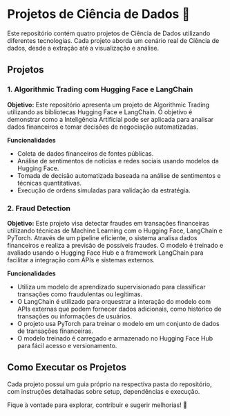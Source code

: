 # Projetos de Ciência de Dados 🚀

Este repositório contém quatro projetos de Ciência de Dados utilizando diferentes tecnologias. Cada projeto aborda um cenário real de Ciência de dados, desde a extração até a visualização e análise.

## Projetos

### 1. Algorithmic Trading com Hugging Face e LangChain

**Objetivo:** Este repositório apresenta um projeto de Algorithmic Trading utilizando as bibliotecas Hugging Face e LangChain. O objetivo é demonstrar como a Inteligência Artificial pode ser aplicada para analisar dados financeiros e tomar decisões de negociação automatizadas.

**Funcionalidades**
- Coleta de dados financeiros de fontes públicas.
- Análise de sentimentos de notícias e redes sociais usando modelos da Hugging Face.
- Tomada de decisão automatizada baseada na análise de sentimentos e técnicas quantitativas.
- Execução de ordens simuladas para validação da estratégia.

### 2. Fraud Detection

**Objetivo:** Este projeto visa detectar fraudes em transações financeiras utilizando técnicas de Machine Learning com o Hugging Face, LangChain e PyTorch. Através de um pipeline eficiente, o sistema analisa dados financeiros e realiza a previsão de possíveis fraudes. O modelo é treinado e avaliado usando o Hugging Face Hub e a framework LangChain para facilitar a integração com APIs e sistemas externos.

**Funcionalidades**
- Utiliza um modelo de aprendizado supervisionado para classificar transações como fraudulentas ou legítimas.
- O LangChain é utilizado para orquestrar a interação do modelo com APIs externas que podem fornecer dados adicionais, como histórico de transações ou informações de usuários.
- O projeto usa PyTorch para treinar o modelo em um conjunto de dados de transações financeiras.
- O modelo treinado é carregado e armazenado no Hugging Face Hub para fácil acesso e versionamento.


## Como Executar os Projetos

Cada projeto possui um guia próprio na respectiva pasta do repositório, com instruções detalhadas sobre setup, dependências e execução.

Fique à vontade para explorar, contribuir e sugerir melhorias! 🚀
